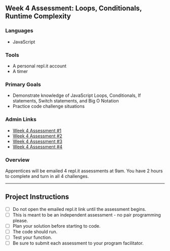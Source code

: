 ## Week 4 Assessment: Loops, Conditionals, Runtime Complexity

### Languages
- JavaScript

### Tools
- A personal repl.it account
- A timer

### Primary Goals
- Demonstrate knowledge of JavaScript Loops, Conditionals, If statements, Switch statements, and Big O Notation
- Practice code challenge situations

### Admin Links
- [Week 4 Assessment #1](https://repl.it/teacher/assignments/2268583/edit)
- [Week 4 Assessment #2](https://repl.it/teacher/assignments/2268584/edit)
- [Week 4 Assessment #3](https://repl.it/teacher/assignments/2268572/edit)
- [Week 4 Assessment #4](https://repl.it/teacher/assignments/2268701/edit)

### Overview
Apprentices will be emailed 4 repl.it assessments at 9am. You have 2 hours to complete and turn in all 4 challenges.

-----

## Project Instructions

- [ ] Do not open the emailed repl.it link until the assessment begins.
- [ ] This is meant to be an independent assessment - no pair programming please.
- [ ] Plan your solution before starting to code.
- [ ] The code should run.
- [ ] Test your function.
- [ ] Be sure to submit each assessment to your program facilitator.
